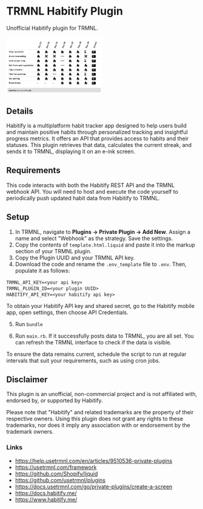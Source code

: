 # TRMNL Habitify Plugin

Unofficial Habitify plugin for TRMNL.

<img src="assets/habitify-plugin-trmnl.bmp" alt="screenshot" width="50%"/>

## Details
Habitify is a multiplatform habit tracker app designed to help users build and maintain positive habits through 
personalized tracking and insightful progress metrics. It offers an API that provides access to habits and their 
statuses. This plugin retrieves that data, calculates the current streak, and sends it to TRMNL, displaying it 
on an e-ink screen.

## Requirements
This code interacts with both the Habitify REST API and the TRMNL webhook API. You will need to host and execute 
the code yourself to periodically push updated habit data from Habitify to TRMNL.

## Setup
1. In TRMNL, navigate to **Plugins -> Private Plugin -> Add New**. Assign a name and select "Webhook" as the strategy. Save the settings.
2. Copy the contents of ``template.html.liquid`` and paste it into the markup section of your TRMNL plugin.
3. Copy the Plugin UUID and your TRMNL API key.
4. Download the code and rename the ``.env_template`` file to ``.env``. Then, populate it as follows:
```
TRMNL_API_KEY=<your api key>
TRMNL_PLUGIN_ID=<your plugin UUID>
HABITIFY_API_KEY=<your habitify api key>
```

To obtain your Habitify API key and shared secret, go to the Habitify mobile app, open settings, then choose API Credentials.

5. Run ``bundle``

6. Run ``main.rb``. If it successfully posts data to TRMNL, you are all set. You can refresh the TRMNL interface to check if the data is visible.

To ensure the data remains current, schedule the script to run at regular intervals that suit your requirements, such as using cron jobs.

## Disclaimer

This plugin is an unofficial, non-commercial project and is not affiliated with, endorsed by, or supported by Habitify.

Please note that "Habitify" and related trademarks are the property of their respective owners. Using this plugin does not grant any rights to these trademarks, nor does it imply any association with or endorsement by the trademark owners.


### Links

- https://help.usetrmnl.com/en/articles/9510536-private-plugins
- https://usetrmnl.com/framework
- https://github.com/Shopify/liquid
- https://github.com/usetrmnl/plugins
- https://docs.usetrmnl.com/go/private-plugins/create-a-screen
- https://docs.habitify.me/
- https://www.habitify.me/